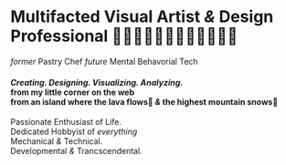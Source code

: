 # Multifacted Visual Artist *&* Design Professional 👩🏻‍🔧👩🏻‍💻👩🏻‍🏫👩🏻‍🍳
*former* Pastry Chef *future* Mental Behavorial Tech</br> 
#### *Creating. Designing. Visualizing. Analyzing.*<br>from my little corner on the web<br> from an island where the lava flows🌋 *&* the highest mountain snows🗻</br>
Passionate Enthusiast of Life.<br> 
Dedicated Hobbyist of *everything* <br>
Mechanical *&* Technical.<br> Developmental *&* Trancscendental.
